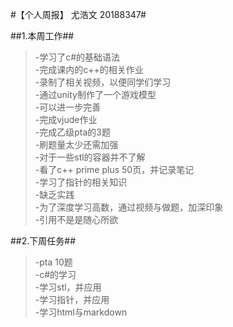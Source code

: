 #【个人周报】 尤浩文 20188347#

##1.本周工作##
>  -学习了c#的基础语法</br>
>  -完成课内的c++的相关作业</br>
>    -录制了相关视频，以便同学们学习</br>
>  -通过unity制作了一个游戏模型</br>
>    -可以进一步完善</br>
>  -完成vjude作业</br>
>  -完成乙级pta的3题</br>
>    -刷题量太少还需加强</br>
>    -对于一些stl的容器并不了解</br>
>  -看了c++ prime plus 50页，并记录笔记</br>
>  -学习了指针的相关知识</br>
>    -缺乏实践</br>
>  -为了深度学习高数，通过视频与做题，加深印象</br>
>    -引用不是是随心所欲</br>

##2.下周任务##</br>
>  -pta 10题</br>
>  -c#的学习</br>
>  -学习stl，并应用</br>
>  -学习指针，并应用</br>
>  -学习html与markdown</br>
  

